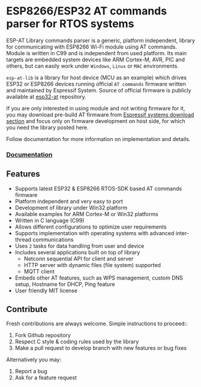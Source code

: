 # ESP8266/ESP32 AT commands parser for RTOS systems

ESP-AT Library commands parser is a generic, platform independent, library for communicating with ESP8266 Wi-Fi module using AT commands. Module is written in C99 and is independent from used platform. Its main targets are embedded system devices like ARM Cortex-M, AVR, PIC and others, but can easily work under `Windows`, `Linux` or `MAC` environments.

`esp-at-lib` is a library for host device (MCU as an example) which drives ESP32 or ESP8266 devices running official `AT commands` firmware written and maintained by Espressif System.
Source of official firmware is publicly available at [esp32-at](https://github.com/espressif/esp-at) repository.

If you are only interested in using module and not writing firmware for it, you may download pre-build AT firmware from [Espressif systems download section](https://www.espressif.com/en/support/download/at) and focus only on firmware development on host side, for which you need the library posted here.

Follow documentation for more information on implementation and details.

<h3><a href="https://majerle.eu/documentation/esp_at/html/index.html">Documentation</a></h3>

## Features

- Supports latest ESP32 & ESP8266 RTOS-SDK based AT commands firmware
- Platform independent and very easy to port
- Development of library under Win32 platform
- Available examples for ARM Cortex-M or Win32 platforms
- Written in C language (C99)
- Allows different configurations to optimize user requirements
- Supports implementation with operating systems with advanced inter-thread communications
- Uses `2` tasks for data handling from user and device
- Includes several applications built on top of library
  - Netconn sequential API for client and server
  - HTTP server with dynamic files (file system) supported
  - MQTT client
- Embeds other AT features, such as WPS management, custom DNS setup, Hostname for DHCP, Ping feature
- User friendly MIT license

## Contribute

Fresh contributions are always welcome. Simple instructions to proceed::

1. Fork Github repository
2. Respect C style & coding rules used by the library
3. Make a pull request to develop branch with new features or bug fixes

Alternatively you may:

1. Report a bug
2. Ask for a feature request
